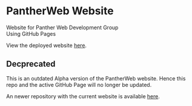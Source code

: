 # PantherWeb Website  
Website for Panther Web Development Group    
Using GitHub Pages  

View the deployed website [here](https://nectarcoder.github.io/pantherweb-website/).  

## Decprecated  
This is an outdated Alpha version of the PantherWeb website. Hence this repo and the active GitHub Page will no longer be updated.  

An newer repository with the current website is available [here](https://github.com/Panther-Web-Development-Group/panther-web-development-group.github.io).

